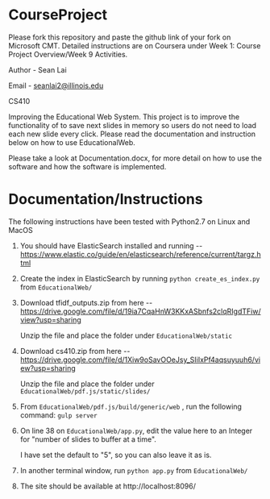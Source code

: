 # CourseProject

Please fork this repository and paste the github link of your fork on Microsoft CMT. Detailed instructions are on Coursera under Week 1: Course Project Overview/Week 9 Activities.

Author - Sean Lai

Email - seanlai2@illinois.edu

CS410

Improving the Educational Web System. 
This project is to improve the functionality of to save next slides in memory so users do not need to load each new slide every click.
Please read the documentation and instruction below on how to use EducationalWeb.

Please take a look at Documentation.docx, for more detail on how to use the software and how the software is implemented.


# Documentation/Instructions

The following instructions have been tested with Python2.7 on Linux and MacOS

1. You should have ElasticSearch installed and running -- https://www.elastic.co/guide/en/elasticsearch/reference/current/targz.html

2. Create the index in ElasticSearch by running `python create_es_index.py` from `EducationalWeb/`

3. Download tfidf_outputs.zip from here -- https://drive.google.com/file/d/19ia7CqaHnW3KKxASbnfs2clqRIgdTFiw/view?usp=sharing
   
   Unzip the file and place the folder under `EducationalWeb/static`

4. Download cs410.zip from here -- https://drive.google.com/file/d/1Xiw9oSavOOeJsy_SIiIxPf4aqsuyuuh6/view?usp=sharing
   
   Unzip the file and place the folder under `EducationalWeb/pdf.js/static/slides/`
   
5. From `EducationalWeb/pdf.js/build/generic/web` , run the following command: `gulp server`

6. On line 38 on `EducationalWeb/app.py`, edit the value here to an Integer for "number of slides to buffer at a time".
    
   I have set the default to "5", so you can also leave it as is.

7. In another terminal window, run `python app.py` from `EducationalWeb/`

8. The site should be available at http://localhost:8096/




